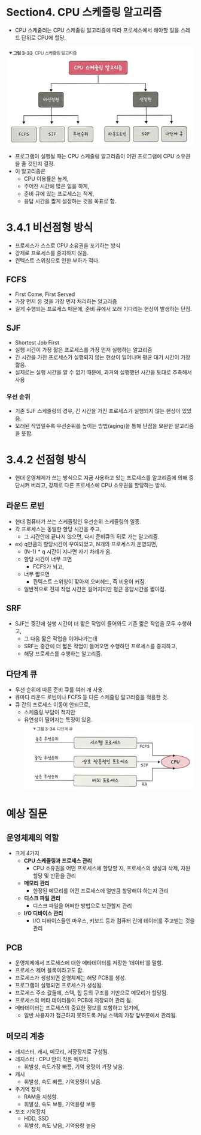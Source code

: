 # Section4. CPU 스케줄링 알고리즘

- CPU 스케줄러는 CPU 스케줄링 알고리즘에 따라 프로세스에서 해야할 일을 스레드 단위로 CPU에 할당.

![Untitled](./3-4_%EC%A0%84%EC%9D%B8%ED%98%81_image/Untitled.png)

- 프로그램이 실행될 때는 CPU 스케줄링 알고리즘이 어떤 프로그램에 CPU 소유권을 줄 것인지 결정.
- 이 알고리즘은
  - CPU 이용률은 높게,
  - 주어진 시간에 많은 일을 하게,
  - 준비 큐에 있는 프로세스는 적게,
  - 응답 시간을 짧게 설정하는 것을 목표로 함.

# 3.4.1 비선점형 방식

- 프로세스가 스스로 CPU 소유권을 포기하는 방식
- 강제로 프로세스를 중지하지 않음.
- 컨텍스트 스위칭으로 인한 부하가 적다.

## FCFS

- First Come, First Served
- 가장 먼저 온 것을 가장 먼저 처리하는 알고리즘
- 길게 수행되는 프로세스 때문에, 준비 큐에서 오래 기다리는 현상이 발생하는 단점.

## SJF

- Shortest Job First
- 실행 시간이 가장 짧은 프로세스를 가장 먼저 실행하는 알고리즘
- 긴 시간을 가진 프로세스가 실행되지 않는 현상이 일어나며 평균 대기 시간이 가장 짧음.
- 실제로는 실행 시간을 알 수 없기 때문에, 과거의 실행했던 시간을 토대로 추측해서 사용

### 우선 순위

- 기존 SJF 스케줄링의 경우, 긴 시간을 가진 프로세스가 실행되지 않는 현상이 있었음.
- 오래된 작업일수록 우선순위를 높이는 방법(aging)을 통해 단점을 보완한 알고리즘을 뜻함.

# 3.4.2 선점형 방식

- 현대 운영체제가 쓰는 방식으로 지금 사용하고 있는 프로세스를 알고리즘에 의해 중단시켜 버리고, 강제로 다른 프로세스에 CPU 소유권을 할당하는 방식.

## 라운드 로빈

- 현대 컴퓨터가 쓰는 스케줄링인 우선순위 스케줄링의 일종.
- 각 프로세스는 동일한 할당 시간을 주고,
  - 그 시간안에 끝나지 않으면, 다시 준비큐의 뒤로 가는 알고리즘.
- ex) q만큼의 할당시간이 부여되었고, N개의 프로세스가 운영되면,
  - (N-1) \* q 시간이 지나면 자기 차례가 옴.
  - 할당 시간이 너무 크면
    - FCFS가 되고,
  - 너무 짧으면
    - 컨텍스트 스위칭이 잦아져 오버헤드, 즉 비용이 커짐.
  - 일반적으로 전체 작업 시간은 길어지지만 평균 응답시간을 짧아짐.

## SRF

- SJF는 중간에 실행 시간이 더 짧은 작업이 들어와도 기존 짧은 작업을 모두 수행하고,
  - 그 다음 짧은 작업을 이어나가는데
  - SRF는 중간에 더 짧은 작업이 들어오면 수행하던 프로세스를 중지하고,
  - 해당 프로세스를 수행하는 알고리즘.

## 다단계 큐

- 우선 순위에 따른 준비 큐를 여러 개 사용.
- 큐마다 라운드 로빈이나 FCFS 등 다른 스케줄링 알고리즘을 적용한 것.
- 큐 간의 프로세스 이동이 안되므로,
  - 스케줄링 부담이 적지만
  - 유연성이 떨어지는 특징이 있음.
    ![Untitled](./3-4_%EC%A0%84%EC%9D%B8%ED%98%81_image/Untitled%201.png)

# 예상 질문

## 운영체제의 역할

- 크게 4가지
  - **CPU 스케줄링과 프로세스 관리**
    - CPU 소유권을 어떤 프로세스에 할당할 지, 프로세스의 생성과 삭제, 자원할당 및 반환을 관리
  - **메모리 관리**
    - 한정된 메모리를 어떤 프로세스에 얼만큼 할당해야 하는지 관리
  - **디스크 파일 관리**
    - 디스크 파일을 어떠한 방법으로 보관할지 관리
  - **I/O 디바이스 관리**
    - I/O 디바이스들인 마우스, 키보드 등과 컴퓨터 간에 데이터를 주고받는 것을 관리

## PCB

- 운영체제에서 프로세스에 대한 메타데이터를 저장한 ‘데이터’를 말함.
- 프로세스 제어 블록이라고도 함.
- 프로세스가 생성되면 운영체제는 해당 PCB를 생성.
- 프로그램이 실행되면 프로세스가 생성됨.
- 프로세스 주소 값들에, 스택, 힙 등의 구조를 기반으로 메모리가 할당됨.
- 프로세스의 메타 데이터들이 PCB에 저장되어 관리 됨.
- 메타데이터는 프로세스의 중요한 정보를 포함하고 있기에,
  - 일반 사용자가 접근하지 못하도록 커널 스택의 가장 앞부분에서 관리됨.

## 메모리 계층

- 레지스터, 캐시, 메모리, 저장장치로 구성됨.
- 레지스터 : CPU 안의 작은 메모리.
  - 휘발성, 속도가장 빠름, 기억 용량이 가장 낮음.
- 캐시
  - 휘발성, 속도 빠름, 기억용량이 낮음.
- 주기억 장치
  - RAM을 지칭함.
  - 휘발성, 속도 보통, 기억용량 보통
- 보조 기억장치
  - HDD, SSD
  - 휘발성, 속도 낮음, 기억용량 높음
